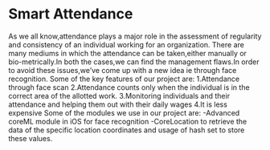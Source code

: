 # Smart Attendance


As we all know,attendance plays a major role in the assessment of regularity and consistency of an individual working for an organization.
There are many mediums in which the attendance can be taken,either manually or bio-metrically.In both the cases,we can find the management flaws.In order to avoid these issues,we’ve come up with a new idea ie through face recognition.
Some of the key features of our project are:
1.Attendance through face scan
2.Attendance counts only when the individual is in the correct area of the allotted work.
3.Monitoring individuals and their attendance and helping them out with their daily wages
4.It is less expensive
Some of the modules we use in our project are:
-Advanced coreML module in iOS for face recognition
-CoreLocation to retrieve the data of the specific location coordinates and usage of hash set to store these values.
